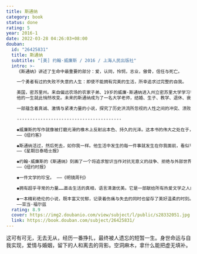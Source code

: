 ```yaml
---
title: 斯通纳
category: book
status: done
rating: 5
year: 2016-1
date: 2022-03-28 04:26:03+08:00
douban:
  id: "26425831"
  title: 斯通纳
  subtitle: "[美] 约翰·威廉斯 / 2016 / 上海人民出版社"
  intro: >-
    《斯通纳》讲述了生命中最重要的部分：爱，认同，怜悯，志业，傲骨，信任与死亡。

    一个勇者有过的失败不失意的人生：即使不能拥有完美的生活，所幸追求过完整的自我。

    美国，密苏里州。来自偏远农场的农家子弟、19岁的威廉·斯通纳进入州立密苏里大学学习农学。自一堂选修文学课为起点，
    他的一生就此悄然改变。未来的斯通纳成为了一名大学老师，结婚、生子、教学、退休、衰老、死亡。在他生命的尽头，或许他可以坦然面对这个问题：你的一生，还要期望别的什么吗？

    一部蕴含着真诚、激情与紧凑力量的小说，探究了历史洪流所忽视的人性之间的冲突、溃败与幸存，重新唤起思考每个个体独特存在的意义。作者约翰·威廉斯向世人展示了凡人中的勇者在如何生活。

    ----------------------------------------

    ◆威廉斯的写作就像被打磨光滑的橡木上反射出本色、持久的光泽。这本书的伟大之处在于，它以不带一丝一毫悲喜的冷静洞察了生活本质的全部。《斯通纳》迟到五十年后畅销，是献给被亏欠的艺术一次迟来的正名。
    ——《纽约客》

    ◆斯通纳活过，然后死去，如你我一样。他生活中发生的每一件事就发生在你我面前，看似平淡。然而，写出这种“简单”却需要天才才能完成。读这本书是一本令人难过却又美妙的阅读体验。
    ——《星期日泰晤士报》

    ◆约翰·威廉斯的《斯通纳》刻画了一个将追求智识当作对抗无意义的战争、拒绝与外部世界作廉价妥协的人的一生。它的意义或许不只是一部伟大的小说——它简直是一部几近完美的小说，机构精巧，语言优美，故事动人，展示着一种夺人心魄的完美。
    ——《纽约时报》

    ◆一件文学的珍宝。 ——《明镜周刊》

    ◆拥有超乎寻常的力量……直击生活的真相，语言清澈优美。它是一部献给所有热爱文学之人的传奇。 ——伊恩·麦克尤恩

    ◆一本精彩绝伦的小说，既丰富又忧郁，记录着伤痛与失去的同时也留存了美好温柔的时刻。这本小说完美展现了小说艺术的要素，它的叙事节奏与情节构架均堪称完美无缺。这本小说像一条河流，冷静而又流畅的平静笔调裹挟着磅礴延绵的力量。
    ——亚当·福尔兹
  rating: 8.9
  cover: https://img2.doubanio.com/view/subject/l/public/s28332051.jpg
  link: https://book.douban.com/subject/26425831/
---
```


这可有可无，无去无从，经历一番挣扎，最终被人遗忘的短暂一生。身世命运与自我实现，爱情与婚姻，留下的人和离去的背影。空洞麻木，拿什么能把虚无填补。

